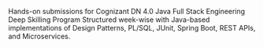 Hands-on submissions for Cognizant DN 4.0 Java Full Stack Engineering Deep Skilling Program Structured week-wise with Java-based implementations of Design Patterns, PL/SQL, JUnit, Spring Boot, REST APIs, and Microservices.
